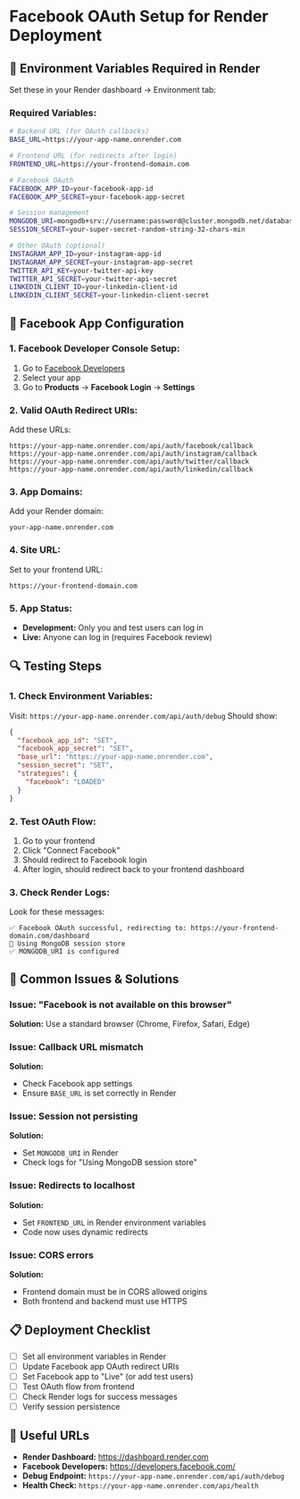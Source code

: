 # Facebook OAuth Setup for Render Deployment

## 🔧 Environment Variables Required in Render

Set these in your Render dashboard → Environment tab:

### **Required Variables:**
```bash
# Backend URL (for OAuth callbacks)
BASE_URL=https://your-app-name.onrender.com

# Frontend URL (for redirects after login)
FRONTEND_URL=https://your-frontend-domain.com

# Facebook OAuth
FACEBOOK_APP_ID=your-facebook-app-id
FACEBOOK_APP_SECRET=your-facebook-app-secret

# Session management
MONGODB_URI=mongodb+srv://username:password@cluster.mongodb.net/database
SESSION_SECRET=your-super-secret-random-string-32-chars-min

# Other OAuth (optional)
INSTAGRAM_APP_ID=your-instagram-app-id
INSTAGRAM_APP_SECRET=your-instagram-app-secret
TWITTER_API_KEY=your-twitter-api-key
TWITTER_API_SECRET=your-twitter-api-secret
LINKEDIN_CLIENT_ID=your-linkedin-client-id
LINKEDIN_CLIENT_SECRET=your-linkedin-client-secret
```

## 📱 Facebook App Configuration

### **1. Facebook Developer Console Setup:**
1. Go to [Facebook Developers](https://developers.facebook.com/)
2. Select your app
3. Go to **Products** → **Facebook Login** → **Settings**

### **2. Valid OAuth Redirect URIs:**
Add these URLs:
```
https://your-app-name.onrender.com/api/auth/facebook/callback
https://your-app-name.onrender.com/api/auth/instagram/callback
https://your-app-name.onrender.com/api/auth/twitter/callback
https://your-app-name.onrender.com/api/auth/linkedin/callback
```

### **3. App Domains:**
Add your Render domain:
```
your-app-name.onrender.com
```

### **4. Site URL:**
Set to your frontend URL:
```
https://your-frontend-domain.com
```

### **5. App Status:**
- **Development:** Only you and test users can log in
- **Live:** Anyone can log in (requires Facebook review)

## 🔍 Testing Steps

### **1. Check Environment Variables:**
Visit: `https://your-app-name.onrender.com/api/auth/debug`
Should show:
```json
{
  "facebook_app_id": "SET",
  "facebook_app_secret": "SET",
  "base_url": "https://your-app-name.onrender.com",
  "session_secret": "SET",
  "strategies": {
    "facebook": "LOADED"
  }
}
```

### **2. Test OAuth Flow:**
1. Go to your frontend
2. Click "Connect Facebook"
3. Should redirect to Facebook login
4. After login, should redirect back to your frontend dashboard

### **3. Check Render Logs:**
Look for these messages:
```
✅ Facebook OAuth successful, redirecting to: https://your-frontend-domain.com/dashboard
🔗 Using MongoDB session store
✅ MONGODB_URI is configured
```

## 🚨 Common Issues & Solutions

### **Issue: "Facebook is not available on this browser"**
**Solution:** Use a standard browser (Chrome, Firefox, Safari, Edge)

### **Issue: Callback URL mismatch**
**Solution:** 
- Check Facebook app settings
- Ensure `BASE_URL` is set correctly in Render

### **Issue: Session not persisting**
**Solution:**
- Set `MONGODB_URI` in Render
- Check logs for "Using MongoDB session store"

### **Issue: Redirects to localhost**
**Solution:**
- Set `FRONTEND_URL` in Render environment variables
- Code now uses dynamic redirects

### **Issue: CORS errors**
**Solution:**
- Frontend domain must be in CORS allowed origins
- Both frontend and backend must use HTTPS

## 📋 Deployment Checklist

- [ ] Set all environment variables in Render
- [ ] Update Facebook app OAuth redirect URIs
- [ ] Set Facebook app to "Live" (or add test users)
- [ ] Test OAuth flow from frontend
- [ ] Check Render logs for success messages
- [ ] Verify session persistence

## 🔗 Useful URLs

- **Render Dashboard:** https://dashboard.render.com
- **Facebook Developers:** https://developers.facebook.com/
- **Debug Endpoint:** `https://your-app-name.onrender.com/api/auth/debug`
- **Health Check:** `https://your-app-name.onrender.com/api/health` 